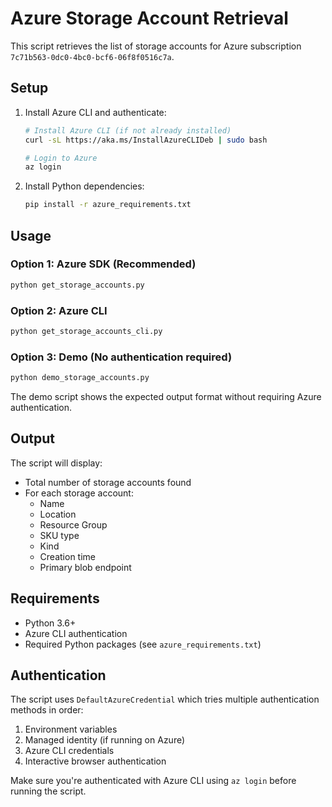 # Azure Storage Account Retrieval

This script retrieves the list of storage accounts for Azure subscription `7c71b563-0dc0-4bc0-bcf6-06f8f0516c7a`.

## Setup

1. Install Azure CLI and authenticate:
   ```bash
   # Install Azure CLI (if not already installed)
   curl -sL https://aka.ms/InstallAzureCLIDeb | sudo bash
   
   # Login to Azure
   az login
   ```

2. Install Python dependencies:
   ```bash
   pip install -r azure_requirements.txt
   ```

## Usage

### Option 1: Azure SDK (Recommended)
```bash
python get_storage_accounts.py
```

### Option 2: Azure CLI
```bash
python get_storage_accounts_cli.py
```

### Option 3: Demo (No authentication required)
```bash
python demo_storage_accounts.py
```

The demo script shows the expected output format without requiring Azure authentication.

## Output

The script will display:
- Total number of storage accounts found
- For each storage account:
  - Name
  - Location
  - Resource Group
  - SKU type
  - Kind
  - Creation time
  - Primary blob endpoint

## Requirements

- Python 3.6+
- Azure CLI authentication
- Required Python packages (see `azure_requirements.txt`)

## Authentication

The script uses `DefaultAzureCredential` which tries multiple authentication methods in order:
1. Environment variables
2. Managed identity (if running on Azure)
3. Azure CLI credentials
4. Interactive browser authentication

Make sure you're authenticated with Azure CLI using `az login` before running the script.